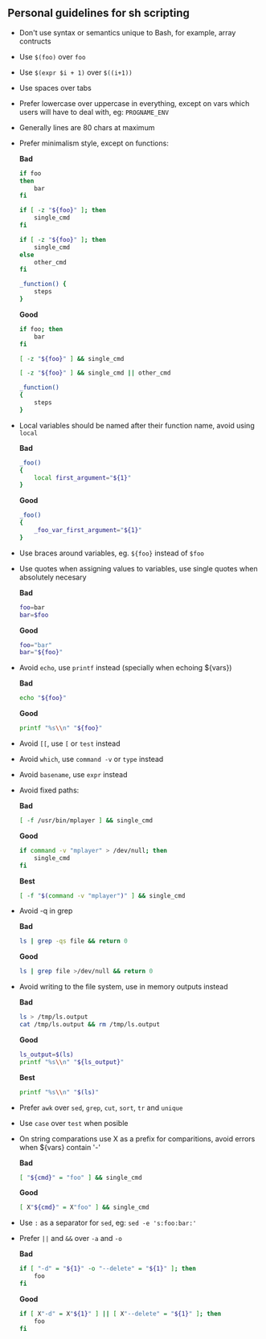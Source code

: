 ## Personal guidelines for sh scripting

- Don't use syntax or semantics unique to Bash, for example, array contructs
- Use `$(foo)` over `foo`
- Use `$(expr $i + 1)` over `$((i+1))`
- Use spaces over tabs
- Prefer lowercase over uppercase in everything, except on vars which users will have to deal with, eg: `PROGNAME_ENV`
- Generally lines are 80 chars at maximum
- Prefer minimalism style, except on functions:

  **Bad**
   ```sh
   if foo
   then
       bar
   fi

   if [ -z "${foo}" ]; then
       single_cmd
   fi

   if [ -z "${foo}" ]; then
       single_cmd
   else
       other_cmd
   fi

   _function() {
       steps
   }
   ```

  **Good**
   ```sh
   if foo; then
       bar
   fi

   [ -z "${foo}" ] && single_cmd

   [ -z "${foo}" ] && single_cmd || other_cmd

   _function()
   {
       steps
   }
   ```
- Local variables should be named after their function name, avoid using `local`

  **Bad**
   ```sh
   _foo()
   {
       local first_argument="${1}"
   }
   ```

  **Good**
   ```sh
   _foo()
   {
       _foo_var_first_argument="${1}"
   }
   ```
- Use braces around variables, eg. `${foo}` instead of `$foo`
- Use quotes when assigning values to variables, use single quotes when absolutely necesary

  **Bad**
   ```sh
   foo=bar
   bar=$foo
   ```

  **Good**
   ```sh
   foo="bar"
   bar="${foo}"
   ```
- Avoid `echo`, use `printf` instead (specially when echoing ${vars})

  **Bad**
   ```sh
   echo "${foo}"
   ```

  **Good**
   ```sh
   printf "%s\\n" "${foo}"
   ```
- Avoid `[[`, use `[` or `test` instead 
- Avoid `which`, use `command -v` or `type` instead 
- Avoid `basename`, use `expr` instead
- Avoid fixed paths:

  **Bad**
   ```sh
   [ -f /usr/bin/mplayer ] && single_cmd
   ```

  **Good**
   ```sh
   if command -v "mplayer" > /dev/null; then
       single_cmd
   fi
   ```

  **Best**
   ```sh
   [ -f "$(command -v "mplayer")" ] && single_cmd
   ```
- Avoid -q in grep

   **Bad**
   ```sh
   ls | grep -qs file && return 0
   ```

   **Good**
   ```sh
   ls | grep file >/dev/null && return 0
   ```
- Avoid writing to the file system, use in memory outputs instead

  **Bad**
   ```sh
   ls > /tmp/ls.output
   cat /tmp/ls.output && rm /tmp/ls.output
   ```

  **Good**
   ```sh
   ls_output=$(ls)
   printf "%s\\n" "${ls_output}"
   ```

  **Best**
   ```sh
   printf "%s\\n" "$(ls)"
   ```
- Prefer `awk` over `sed`, `grep`, `cut`, `sort`, `tr` and `unique`
- Use `case` over `test` when posible
- On string comparations use X as a prefix for comparitions, avoid errors when ${vars} contain '-'

  **Bad**
   ```sh
   [ "${cmd}" = "foo" ] && single_cmd
   ```

  **Good**
   ```sh
   [ X"${cmd}" = X"foo" ] && single_cmd
   ```
- Use `:` as a separator for `sed`, eg: `sed -e 's:foo:bar:'`
- Prefer `||` and `&&` over `-a` and `-o`

  **Bad**
   ```sh
   if [ "-d" = "${1}" -o "--delete" = "${1}" ]; then
       foo
   fi
   ```

  **Good**
   ```sh
   if [ X"-d" = X"${1}" ] || [ X"--delete" = "${1}" ]; then
       foo
   fi
   ```
